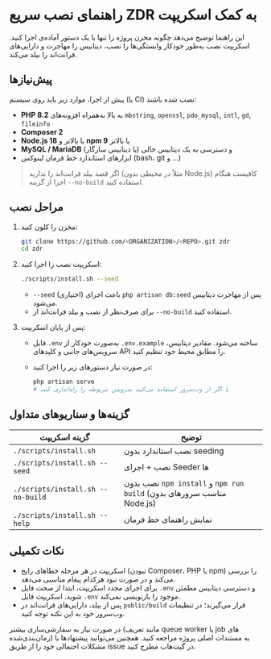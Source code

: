 # راهنمای نصب سریع ZDR به کمک اسکریپت

این راهنما توضیح می‌دهد چگونه مخزن پروژه را تنها با یک دستور آماده‌ی اجرا کنید. اسکریپت نصب به‌طور خودکار وابستگی‌ها را نصب، دیتابیس را مهاجرت و دارایی‌های فرانت‌اند را بیلد می‌کند.

## پیش‌نیازها

پیش از اجرا، موارد زیر باید روی سیستم (یا CI) نصب شده باشند:

- **PHP 8.2** به بالا به‌همراه افزونه‌های `mbstring`, `openssl`, `pdo_mysql`, `intl`, `gd`, `fileinfo`
- **Composer 2**
- **Node.js 18** یا بالاتر و **npm 9** یا بالاتر
- **MySQL / MariaDB** (یا دیتابیس سازگار) و دسترسی به یک دیتابیس خالی
- ابزارهای استاندارد خط فرمان لینوکس (bash، git و …)

> اگر قصد بیلد فرانت‌اند را ندارید (مثلاً در محیطی بدون Node.js) کافیست هنگام اجرا از گزینه `--no-build` استفاده کنید.

## مراحل نصب

1. مخزن را کلون کنید:

   ```bash
   git clone https://github.com/<ORGANIZATION>/<REPO>.git zdr
   cd zdr
   ```

2. اسکریپت نصب را اجرا کنید:

   ```bash
   ./scripts/install.sh --seed
   ```

   - `--seed` (اختیاری) باعث اجرای `php artisan db:seed` پس از مهاجرت دیتابیس می‌شود.
   - برای صرف‌نظر از نصب و بیلد فرانت‌اند از `--no-build` استفاده کنید.

3. پس از پایان اسکریپت:

   - فایل `.env` به‌صورت خودکار از `.env.example` ساخته می‌شود. مقادیر دیتابیس، سرویس‌های جانبی و کلیدهای API را مطابق محیط خود تنظیم کنید.
   - در صورت نیاز دستورهای زیر را اجرا کنید:

     ```bash
     php artisan serve
     # یا اگر از وب‌سرور استفاده می‌کنید سرویس مربوطه را راه‌اندازی کنید
     ```

## گزینه‌ها و سناریوهای متداول

| گزینه اسکریپت | توضیح |
| --- | --- |
| `./scripts/install.sh` | نصب استاندارد بدون seeding |
| `./scripts/install.sh --seed` | نصب + اجرای Seeder ها |
| `./scripts/install.sh --no-build` | نصب بدون `npm install` و `npm run build` (مناسب سرورهای بدون Node.js) |
| `./scripts/install.sh --help` | نمایش راهنمای خط فرمان |

## نکات تکمیلی

- اسکریپت در هر مرحله خطاهای رایج (نبودن Composer، PHP یا npm) را بررسی می‌کند و در صورت نبود هرکدام پیغام مناسبی می‌دهد.
- برای اجرای مجدد اسکریپت، ابتدا از صحت فایل `.env` و دسترسی دیتابیس مطمئن شوید. اسکریپت فایل `.env` موجود را بازنویسی نمی‌کند.
- پس از بیلد، دارایی‌های فرانت‌اند در `public/build` قرار می‌گیرند؛ در تنظیمات وب‌سرور خود به این نکته توجه کنید.

در صورت نیاز به سفارشی‌سازی بیشتر (مانند تعریف queue worker یا job های زمان‌بندی‌شده) به مستندات اصلی پروژه مراجعه کنید. همچنین می‌توانید پیشنهادها یا مشکلات احتمالی خود را از طریق issue در گیت‌هاب مطرح کنید.
